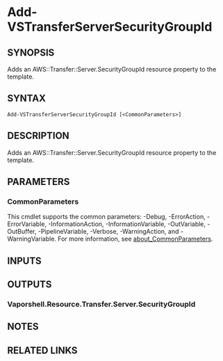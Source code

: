 # Add-VSTransferServerSecurityGroupId

## SYNOPSIS
Adds an AWS::Transfer::Server.SecurityGroupId resource property to the template.

## SYNTAX

```
Add-VSTransferServerSecurityGroupId [<CommonParameters>]
```

## DESCRIPTION
Adds an AWS::Transfer::Server.SecurityGroupId resource property to the template.

## PARAMETERS

### CommonParameters
This cmdlet supports the common parameters: -Debug, -ErrorAction, -ErrorVariable, -InformationAction, -InformationVariable, -OutVariable, -OutBuffer, -PipelineVariable, -Verbose, -WarningAction, and -WarningVariable. For more information, see [about_CommonParameters](http://go.microsoft.com/fwlink/?LinkID=113216).

## INPUTS

## OUTPUTS

### Vaporshell.Resource.Transfer.Server.SecurityGroupId
## NOTES

## RELATED LINKS
